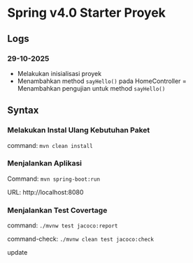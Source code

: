 # Spring v4.0 Starter Proyek

## Logs

### 29-10-2025

- Melakukan inisialisasi proyek
- Menambahkan method `sayHello()` pada HomeController
= Menambahkan pengujian untuk method `sayHello()`


## Syntax

### Melakukan Instal Ulang Kebutuhan Paket

command: `mvn clean install`

### Menjalankan Aplikasi

Command: `mvn spring-boot:run`

URL: http://localhost:8080

### Menjalankan Test Covertage

command: `./mvnw test jacoco:report`

command-check: `./mvnw clean test jacoco:check`

update 

